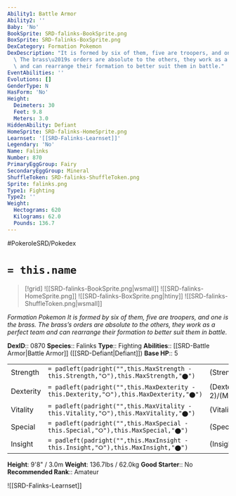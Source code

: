 ```yaml
---
Ability1: Battle Armor
Ability2: ''
Baby: 'No'
BookSprite: SRD-falinks-BookSprite.png
BoxSprite: SRD-falinks-BoxSprite.png
DexCategory: Formation Pokemon
DexDescription: "It is formed by six of them, five are troopers, and one is the brass.\
  \ The brass\u2019s orders are absolute to the others, they work as a perfect team\
  \ and can rearrange their formation to better suit them in battle."
EventAbilities: ''
Evolutions: []
GenderType: N
HasForm: 'No'
Height:
  Deimeters: 30
  Feet: 9.8
  Meters: 3.0
HiddenAbility: Defiant
HomeSprite: SRD-falinks-HomeSprite.png
Learnset: '[[SRD-Falinks-Learnset]]'
Legendary: 'No'
Name: Falinks
Number: 870
PrimaryEggGroup: Fairy
SecondaryEggGroup: Mineral
ShuffleToken: SRD-falinks-ShuffleToken.png
Sprite: falinks.png
Type1: Fighting
Type2: ''
Weight:
  Hectograms: 620
  Kilograms: 62.0
  Pounds: 136.7
---
```


#PokeroleSRD/Pokedex

# `= this.name`

> [!grid]
> ![[SRD-falinks-BookSprite.png|wsmall]]
> ![[SRD-falinks-HomeSprite.png]]
> ![[SRD-falinks-BoxSprite.png|htiny]]
> ![[SRD-falinks-ShuffleToken.png|wsmall]]


*Formation Pokemon*
*It is formed by six of them, five are troopers, and one is the brass. The brass’s orders are absolute to the others, they work as a perfect team and can rearrange their formation to better suit them in battle.*

**DexID**:: 0870
**Species**:: Falinks
**Type**:: Fighting
**Abilities**:: [[SRD-Battle Armor|Battle Armor]] ([[SRD-Defiant|Defiant]])
**Base HP**:: 5

|           |                                                                                        |                                          |
| --------- | -------------------------------------------------------------------------------------- | ---------------------------------------- |
| Strength  | `= padleft(padright("",this.MaxStrength - this.Strength,"⭘"),this.MaxStrength,"⬤")`    | (Strength::3)/(MaxStrength::6)   |
| Dexterity | `= padleft(padright("",this.MaxDexterity - this.Dexterity,"⭘"),this.MaxDexterity,"⬤")` | (Dexterity:: 2)/(MaxDexterity::5) |
| Vitality  | `= padleft(padright("",this.MaxVitality - this.Vitality,"⭘"),this.MaxVitality,"⬤")`    | (Vitality::3)/(MaxVitality::6)   |
| Special   | `= padleft(padright("",this.MaxSpecial - this.Special,"⭘"),this.MaxSpecial,"⬤")`       | (Special::2)/(MaxSpecial::5)     |
| Insight   | `= padleft(padright("",this.MaxInsight - this.Insight,"⭘"),this.MaxInsight,"⬤")`       | (Insight::2)/(MaxInsight::4)     |

**Height**: 9'8" / 3.0m
**Weight**: 136.7lbs / 62.0kg
**Good Starter**:: No
**Recommended Rank**:: Amateur

![[SRD-Falinks-Learnset]]